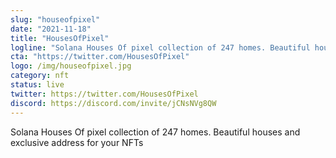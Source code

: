 ```yaml
---
slug: "houseofpixel"
date: "2021-11-18"
title: "HousesOfPixel"
logline: "Solana Houses Of pixel collection of 247 homes. Beautiful houses and exclusive address for your NFTs"
cta: "https://twitter.com/HousesOfPixel"
logo: /img/houseofpixel.jpg
category: nft
status: live
twitter: https://twitter.com/HousesOfPixel
discord: https://discord.com/invite/jCNsNVg8QW
---
```


Solana Houses Of pixel collection of 247 homes. Beautiful houses and exclusive address for your NFTs
